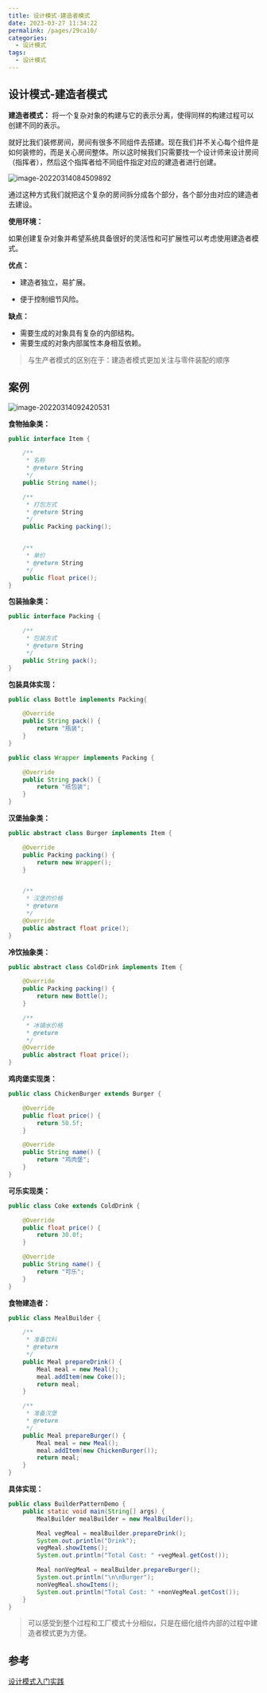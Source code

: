 ```yaml
---
title: 设计模式-建造者模式
date: 2023-03-27 11:34:22
permalink: /pages/29ca10/
categories: 
  - 设计模式
tags: 
  - 设计模式
---
```

## 设计模式-建造者模式

**建造者模式：** 将一个复杂对象的构建与它的表示分离，使得同样的构建过程可以创建不同的表示。

就好比我们装修房间，房间有很多不同组件去搭建。现在我们并不关心每个组件是如何装修的，而是关心房间整体。所以这时候我们只需要找一个设计师来设计房间（指挥者），然后这个指挥者给不同组件指定对应的建造者进行创建。

![image-20220314084509892](https://blog-1300853183.cos.ap-chengdu.myqcloud.com/img/image-20220314084509892.png)

通过这种方式我们就把这个复杂的房间拆分成各个部分，各个部分由对应的建造者去建设。

**使用环境：**

如果创建复杂对象并希望系统具备很好的灵活性和可扩展性可以考虑使用建造者模式。

**优点：**

- 建造者独立，易扩展。 

- 便于控制细节风险。

**缺点：**

- 需要生成的对象具有复杂的内部结构。 
- 需要生成的对象内部属性本身相互依赖。

> 与生产者模式的区别在于：建造者模式更加关注与零件装配的顺序

## 案例

![image-20220314092420531](https://blog-1300853183.cos.ap-chengdu.myqcloud.com/img/image-20220314092420531.png)

**食物抽象类：**

```java
public interface Item {

    /**
     * 名称
     * @return String
     */
    public String name();

    /**
     * 打包方式
     * @return String
     */
    public Packing packing();


    /**
     * 单价
     * @return String
     */
    public float price();
}
```

**包装抽象类：**

```java
public interface Packing {

    /**
     * 包装方式
     * @return String
     */
    public String pack();
}
```

**包装具体实现：**

```java
public class Bottle implements Packing{

    @Override
    public String pack() {
        return "瓶装";
    }
}

public class Wrapper implements Packing {

    @Override
    public String pack() {
        return "纸包装";
    }
}
```

**汉堡抽象类：**

```java
public abstract class Burger implements Item {

    @Override
    public Packing packing() {
        return new Wrapper();
    }


    /**
     * 汉堡的价格
     * @return
     */
    @Override
    public abstract float price();
}
```



**冷饮抽象类：**

```java
public abstract class ColdDrink implements Item {

    @Override
    public Packing packing() {
        return new Bottle();
    }

    /**
     * 冰镇水价格
     * @return
     */
    @Override
    public abstract float price();
}
```



**鸡肉堡实现类：**

```java
public class ChickenBurger extends Burger {

    @Override
    public float price() {
        return 50.5f;
    }

    @Override
    public String name() {
        return "鸡肉堡";
    }
}
```



**可乐实现类：**

```java
public class Coke extends ColdDrink {

    @Override
    public float price() {
        return 30.0f;
    }

    @Override
    public String name() {
        return "可乐";
    }
}
```

**食物建造者：**

```java
public class MealBuilder {

    /**
     * 准备饮料
     * @return
     */
    public Meal prepareDrink() {
        Meal meal = new Meal();
        meal.addItem(new Coke());
        return meal;
    }

    /**
     * 准备汉堡
     * @return
     */
    public Meal prepareBurger() {
        Meal meal = new Meal();
        meal.addItem(new ChickenBurger());
        return meal;
    }
}
```

**具体实现：**

```java
public class BuilderPatternDemo {
    public static void main(String[] args) {
        MealBuilder mealBuilder = new MealBuilder();

        Meal vegMeal = mealBuilder.prepareDrink();
        System.out.println("Drink");
        vegMeal.showItems();
        System.out.println("Total Cost: " +vegMeal.getCost());

        Meal nonVegMeal = mealBuilder.prepareBurger();
        System.out.println("\n\nBurger");
        nonVegMeal.showItems();
        System.out.println("Total Cost: " +nonVegMeal.getCost());
    }
}
```

> 可以感受到整个过程和工厂模式十分相似，只是在细化组件内部的过程中建造者模式更为方便。

## 参考

[设计模式入门实践](https://www.cmsblogs.com/article/1407700167670501376)

